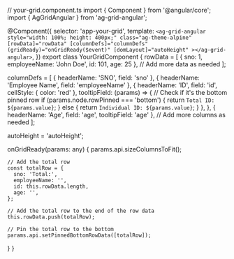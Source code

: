 // your-grid.component.ts
import { Component } from '@angular/core';
import { AgGridAngular } from 'ag-grid-angular';

@Component({
  selector: 'app-your-grid',
  template: `
    <ag-grid-angular
      style="width: 100%; height: 400px;"
      class="ag-theme-alpine"
      [rowData]="rowData"
      [columnDefs]="columnDefs"
      (gridReady)="onGridReady($event)"
      [domLayout]="autoHeight"
    ></ag-grid-angular>
  `,
})
export class YourGridComponent {
  rowData = [
    { sno: 1, employeeName: 'John Doe', id: 101, age: 25 },
    // Add more data as needed
  ];

  columnDefs = [
    { headerName: 'SNO', field: 'sno' },
    { headerName: 'Employee Name', field: 'employeeName' },
    {
      headerName: 'ID',
      field: 'id',
      cellStyle: { color: 'red' },
      tooltipField: (params) => {
        // Check if it's the bottom pinned row
        if (params.node.rowPinned === 'bottom') {
          return `Total ID: ${params.value}`;
        } else {
          return `Individual ID: ${params.value}`;
        }
      },
    },
    { headerName: 'Age', field: 'age', tooltipField: 'age' },
    // Add more columns as needed
  ];

  autoHeight = 'autoHeight';

  onGridReady(params: any) {
    params.api.sizeColumnsToFit();

    // Add the total row
    const totalRow = {
      sno: 'Total:',
      employeeName: '',
      id: this.rowData.length,
      age: '',
    };

    // Add the total row to the end of the row data
    this.rowData.push(totalRow);

    // Pin the total row to the bottom
    params.api.setPinnedBottomRowData([totalRow]);
  }
}
